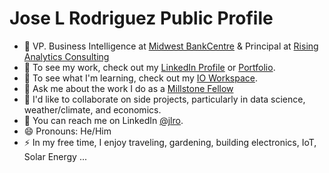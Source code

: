 # Jose L Rodriguez Public Profile

* :telescope: VP. Business Intelligence at [Midwest BankCentre](https://www.midwestbankcentre.com/) & Principal at [Rising Analytics Consulting](https://www.risinganalyticsus.com/) 
* :briefcase: To see my work, check out my [LinkedIn Profile](https://www.linkedin.com/in/jlro/) or [Portfolio](https://github.com/jlroo/portfolio).
* :seedling: To see what I'm learning, check out my [IO Workspace](https://github.com/jlroo/workspace).
* :speech_balloon: Ask me about the work I do as a [Millstone Fellow](https://www.jfedstl.org/community-engagement/millstone/fellows)
* :dancers: I'd like to collaborate on side projects, particularly in data science, weather/climate, and economics.
* :love_letter: You can reach me on LinkedIn [@jlro](https://www.linkedin.com/in/jlro/).
* :smile: Pronouns: He/Him
* :zap: In my free time, I enjoy traveling, gardening, building electronics, IoT, Solar Energy ...
